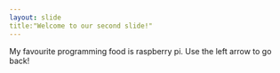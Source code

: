 ```yaml
---
layout: slide
title:"Welcome to our second slide!"
---
```

My favourite programming food is raspberry pi.
Use the left arrow to go back!
